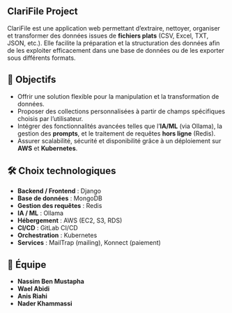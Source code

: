 ## ClariFile Project

ClariFile est une application web permettant d’extraire, nettoyer, organiser et transformer des données issues de **fichiers plats** (CSV, Excel, TXT, JSON, etc.).
Elle facilite la préparation et la structuration des données afin de les exploiter efficacement dans une base de données ou de les exporter sous différents formats.

## 🚀 Objectifs

* Offrir une solution flexible pour la manipulation et la transformation de données.
* Proposer des collections personnalisées à partir de champs spécifiques choisis par l’utilisateur.
* Intégrer des fonctionnalités avancées telles que l’**IA/ML** (via Ollama), la gestion des **prompts**, et le traitement de requêtes **hors ligne** (Redis).
* Assurer scalabilité, sécurité et disponibilité grâce à un déploiement sur **AWS** et **Kubernetes**.

## 🛠️ Choix technologiques

* **Backend / Frontend** : Django
* **Base de données** : MongoDB
* **Gestion des requêtes** : Redis
* **IA / ML** : Ollama
* **Hébergement** : AWS (EC2, S3, RDS)
* **CI/CD** : GitLab CI/CD
* **Orchestration** : Kubernetes
* **Services** : MailTrap (mailing), Konnect (paiement)

## 👥 Équipe

* **Nassim Ben Mustapha** 
* **Wael Abidi**
* **Anis Riahi**
* **Nader Khammassi**

